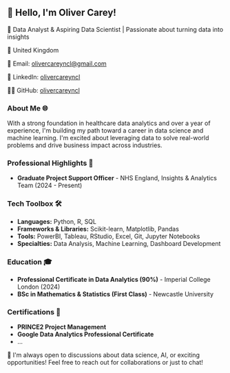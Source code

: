 ## 👋 Hello, I'm Oliver Carey!
🚀 Data Analyst & Aspiring Data Scientist | Passionate about turning data into insights

📍 United Kingdom

📧 Email: olivercareyncl@gmail.com

🔗 LinkedIn: [olivercareyncl](https://linkedin.com/olivercareyncl)

👨‍💻 GitHub: [olivercareyncl](https://github.com/olivercareyncl)


### About Me 🌐
With a strong foundation in healthcare data analytics and over a year of experience, I'm building my path toward a career in data science and machine learning. I'm excited about leveraging data to solve real-world problems and drive business impact across industries.

### Professional Highlights 🌟
- **Graduate Project Support Officer** - NHS England, Insights & Analytics Team (2024 - Present)

### Tech Toolbox 🛠️
- **Languages:** Python, R, SQL
- **Frameworks & Libraries:** Scikit-learn, Matplotlib, Pandas
- **Tools:** PowerBI, Tableau, RStudio, Excel, Git, Jupyter Notebooks
- **Specialties:** Data Analysis, Machine Learning, Dashboard Development

### Education 🎓
- **Professional Certificate in Data Analytics (90%)** - Imperial College London (2024)
- **BSc in Mathematics & Statistics (First Class)** - Newcastle University

### Certifications 📜
- **PRINCE2 Project Management**
- **Google Data Analytics Professional Certificate**
- ...

🔗 I'm always open to discussions about data science, AI, or exciting opportunities! Feel free to reach out for collaborations or just to chat!
